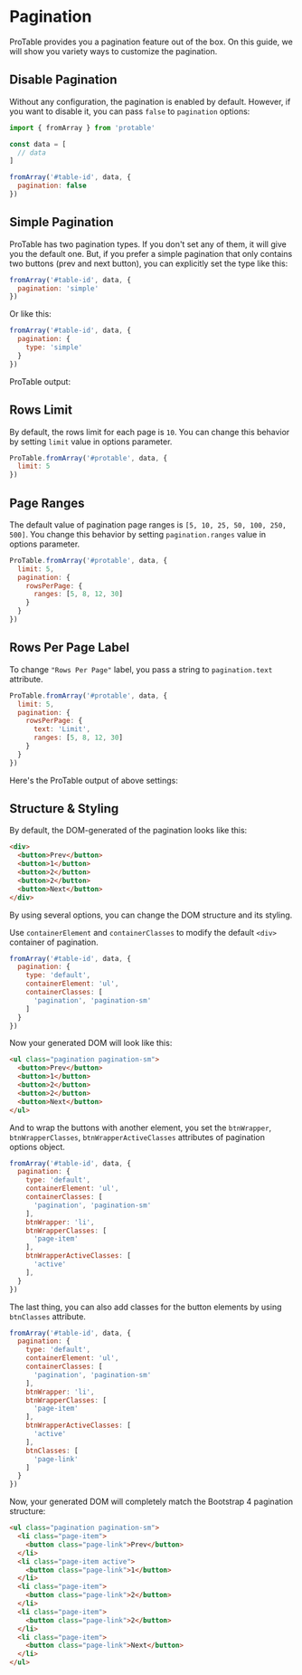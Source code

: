 # Pagination

ProTable provides you a pagination feature out of the box. On this guide, we will show you variety ways to customize the pagination.

## Disable Pagination

Without any configuration, the pagination is enabled by default. However, if you want to disable it, you can pass `false` to `pagination` options:

```js
import { fromArray } from 'protable'

const data = [
  // data
]

fromArray('#table-id', data, {
  pagination: false
})
```

## Simple Pagination

ProTable has two pagination types. If you don't set any of them, it will give you the default one. But, if you prefer a simple pagination that only contains two buttons (prev and next button), you can explicitly set the type like this:

```js
fromArray('#table-id', data, {
  pagination: 'simple'
})
```

Or like this:

```js
fromArray('#table-id', data, {
  pagination: {
    type: 'simple'
  }
})
```

ProTable output:

<div id="protable-1"></div>

## Rows Limit

By default, the rows limit for each page is `10`. You can change this behavior by setting `limit` value in options parameter.

```js
ProTable.fromArray('#protable', data, {
  limit: 5
})
```


## Page Ranges

The default value of pagination page ranges is `[5, 10, 25, 50, 100, 250, 500]`. You change this behavior by setting `pagination.ranges` value in options parameter.

```js
ProTable.fromArray('#protable', data, {
  limit: 5,
  pagination: {
    rowsPerPage: {
      ranges: [5, 8, 12, 30]
    }
  }
})
```

## Rows Per Page Label

To change `"Rows Per Page"` label, you pass a string to `pagination.text` attribute.

```js
ProTable.fromArray('#protable', data, {
  limit: 5,
  pagination: {
    rowsPerPage: {
      text: 'Limit',
      ranges: [5, 8, 12, 30]
    }
  }
})
```

Here's the ProTable output of above settings:

<div id="protable-2"></div>


## Structure & Styling

By default, the DOM-generated of the pagination looks like this:

```html
<div>
  <button>Prev</button>
  <button>1</button>
  <button>2</button>
  <button>2</button>
  <button>Next</button>
</div>
```

By using several options, you can change the DOM structure and its styling.

Use `containerElement` and `containerClasses` to modify the default `<div>` container of pagination.

```js
fromArray('#table-id', data, {
  pagination: {
    type: 'default',
    containerElement: 'ul',
    containerClasses: [
      'pagination', 'pagination-sm'
    ]
  }
})
```

Now your generated DOM will look like this:

```html
<ul class="pagination pagination-sm">
  <button>Prev</button>
  <button>1</button>
  <button>2</button>
  <button>2</button>
  <button>Next</button>
</ul>
```

And to wrap the buttons with another element, you set the `btnWrapper`, `btnWrapperClasses`, `btnWrapperActiveClasses` attributes of pagination options object.

```js
fromArray('#table-id', data, {
  pagination: {
    type: 'default',
    containerElement: 'ul',
    containerClasses: [
      'pagination', 'pagination-sm'
    ],
    btnWrapper: 'li',
    btnWrapperClasses: [
      'page-item'
    ],
    btnWrapperActiveClasses: [
      'active'
    ],
  }
})
```

The last thing, you can also add classes for the button elements by using `btnClasses` attribute.

```js
fromArray('#table-id', data, {
  pagination: {
    type: 'default',
    containerElement: 'ul',
    containerClasses: [
      'pagination', 'pagination-sm'
    ],
    btnWrapper: 'li',
    btnWrapperClasses: [
      'page-item'
    ],
    btnWrapperActiveClasses: [
      'active'
    ],
    btnClasses: [
      'page-link'
    ]
  }
})
```

Now, your generated DOM will completely match the Bootstrap 4 pagination structure:

```html
<ul class="pagination pagination-sm">
  <li class="page-item">
    <button class="page-link">Prev</button>
  </li>
  <li class="page-item active">
    <button class="page-link">1</button>
  </li>
  <li class="page-item">
    <button class="page-link">2</button>
  </li>
  <li class="page-item">
    <button class="page-link">2</button>
  </li>
  <li class="page-item">
    <button class="page-link">Next</button>
  </li>
</ul>
```

<script>
import { fromArray } from 'protable'

export default {
  mounted () {
    this.createProTable()  
  },
  methods: {
    async createProTable () {
      const response = await fetch('/data/employee-dummy.json')
      const employees = await response.json()

      fromArray('#protable-1', {
        columns: ['no', 'name', 'gender', 'email', 'phone'],
        rows: employees
      }, {
        limit: 5,
        pagination: {
          type: 'simple',
        },
        contents: {
          no: row => ++row
        }
      })

      fromArray('#protable-2', {
        columns: ['no', 'name', 'gender', 'email', 'phone'],
        rows: employees
      }, {
        limit: 5,
        pagination: {
          rowsPerPage: {
            text: 'Limit',
            ranges: [5, 8, 12, 30]
          }
        },
        contents: {
          no: row => ++row
        }
      })
    }
  }
}
</script>
